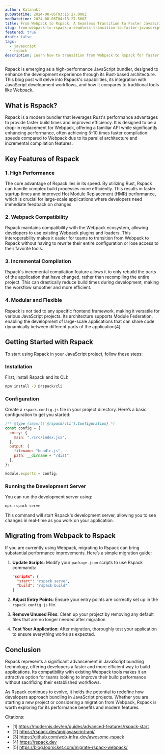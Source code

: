 ```yaml
---
author: Kalanakt
pubDatetime: 2024-08-06T03:15:27.000Z
modDatetime: 2024-08-06T04:13:27.568Z
title: From Webpack to Rspack. A Seamless Transition to Faster JavaScript Bundling
slug: from-webpack-to-rspack-a-seamless-transition-to-faster-javascript-bundling
featured: true
draft: false
tags:
  - javascript
  - rspack
description: Learn how to transition from Webpack to Rspack for faster JavaScript bundling.
---
```


Rspack is emerging as a high-performance JavaScript bundler, designed to enhance the development experience through its Rust-based architecture. This blog post will delve into Rspack's capabilities, its integration with JavaScript development workflows, and how it compares to traditional tools like Webpack.

## What is Rspack?

Rspack is a modern bundler that leverages Rust's performance advantages to provide faster build times and improved efficiency. It is designed to be a drop-in replacement for Webpack, offering a familiar API while significantly enhancing performance, often achieving 5-10 times faster compilation speeds compared to Webpack due to its parallel architecture and incremental compilation features.

## Key Features of Rspack

### 1. High Performance

The core advantage of Rspack lies in its speed. By utilizing Rust, Rspack can handle complex build processes more efficiently. This results in faster startup times and improved Hot Module Replacement (HMR) performance, which is crucial for large-scale applications where developers need immediate feedback on changes.

### 2. Webpack Compatibility

Rspack maintains compatibility with the Webpack ecosystem, allowing developers to use existing Webpack plugins and loaders. This interoperability makes it easier for teams to transition from Webpack to Rspack without having to rewrite their entire configuration or lose access to their favorite tools.

### 3. Incremental Compilation

Rspack's incremental compilation feature allows it to only rebuild the parts of the application that have changed, rather than recompiling the entire project. This can drastically reduce build times during development, making the workflow smoother and more efficient.

### 4. Modular and Flexible

Rspack is not tied to any specific frontend framework, making it versatile for various JavaScript projects. Its architecture supports Module Federation, enabling the development of large-scale applications that can share code dynamically between different parts of the application[4].

## Getting Started with Rspack

To start using Rspack in your JavaScript project, follow these steps:

### Installation

First, install Rspack and its CLI:

```bash
npm install -D @rspack/cli
```

### Configuration

Create a `rspack.config.js` file in your project directory. Here’s a basic configuration to get you started:

```javascript
/** @type {import('@rspack/cli').Configuration} */
const config = {
  entry: {
    main: "./src/index.jsx",
  },
  output: {
    filename: "bundle.js",
    path: __dirname + "/dist",
  },
};

module.exports = config;
```

### Running the Development Server

You can run the development server using:

```bash
npx rspack serve
```

This command will start Rspack's development server, allowing you to see changes in real-time as you work on your application.

## Migrating from Webpack to Rspack

If you are currently using Webpack, migrating to Rspack can bring substantial performance improvements. Here’s a simple migration guide:

1. **Update Scripts**: Modify your `package.json` scripts to use Rspack commands:

   ```json
   "scripts": {
     "start": "rspack serve",
     "build": "rspack build"
   }
   ```

2. **Adjust Entry Points**: Ensure your entry points are correctly set up in the `rspack.config.js` file.

3. **Remove Unused Files**: Clean up your project by removing any default files that are no longer needed after migration.

4. **Test Your Application**: After migration, thoroughly test your application to ensure everything works as expected.

## Conclusion

Rspack represents a significant advancement in JavaScript bundling technology, offering developers a faster and more efficient way to build applications. Its compatibility with existing Webpack tools makes it an attractive option for teams looking to improve their build performance without sacrificing their established workflows.

As Rspack continues to evolve, it holds the potential to redefine how developers approach bundling in JavaScript projects. Whether you are starting a new project or considering a migration from Webpack, Rspack is worth exploring for its performance benefits and modern features.

Citations:

- [1] <https://modernjs.dev/en/guides/advanced-features/rspack-start>
- [2] <https://rspack.dev/api/javascript-api/>
- [3] <https://github.com/web-infra-dev/awesome-rspack>
- [4] <https://rspack.dev>
- [5] <https://blog.logrocket.com/migrate-rspack-webpack/>
